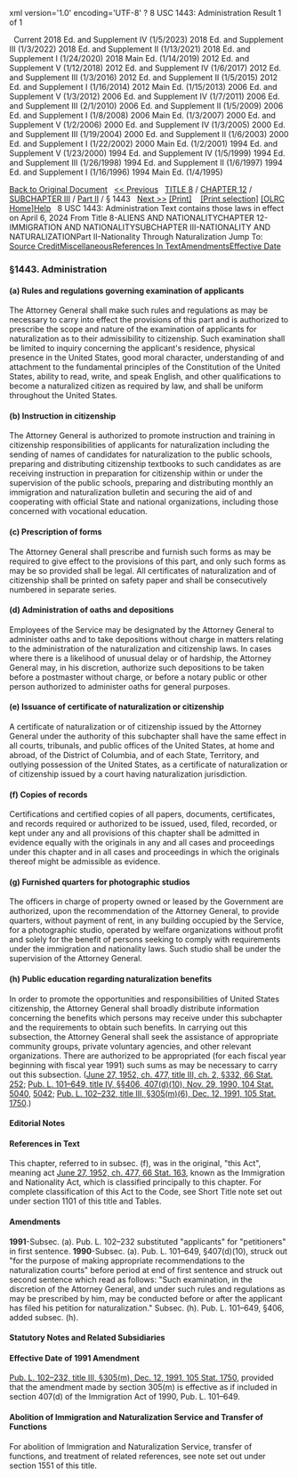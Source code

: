 xml version='1.0' encoding='UTF-8' ?
8 USC 1443: Administration
 Result 1 of 1
 
  
  Current
2018 Ed. and Supplement IV (1/5/2023)
2018 Ed. and Supplement III (1/3/2022)
2018 Ed. and Supplement II (1/13/2021)
2018 Ed. and Supplement I (1/24/2020)
2018 Main Ed. (1/14/2019)
2012 Ed. and Supplement V (1/12/2018)
2012 Ed. and Supplement IV (1/6/2017)
2012 Ed. and Supplement III (1/3/2016)
2012 Ed. and Supplement II (1/5/2015)
2012 Ed. and Supplement I (1/16/2014)
2012 Main Ed. (1/15/2013)
2006 Ed. and Supplement V (1/3/2012)
2006 Ed. and Supplement IV (1/7/2011)
2006 Ed. and Supplement III (2/1/2010)
2006 Ed. and Supplement II (1/5/2009)
2006 Ed. and Supplement I (1/8/2008)
2006 Main Ed. (1/3/2007)
2000 Ed. and Supplement V (1/2/2006)
2000 Ed. and Supplement IV (1/3/2005)
2000 Ed. and Supplement III (1/19/2004)
2000 Ed. and Supplement II (1/6/2003)
2000 Ed. and Supplement I (1/22/2002)
2000 Main Ed. (1/2/2001)
1994 Ed. and Supplement V (1/23/2000)
1994 Ed. and Supplement IV (1/5/1999)
1994 Ed. and Supplement III (1/26/1998)
1994 Ed. and Supplement II (1/6/1997)
1994 Ed. and Supplement I (1/16/1996)
1994 Main Ed. (1/4/1995)
  
 
  
[Back to Original Document](/view.xhtml;jsessionid=60C4CDA6313BBC41C56CE68CCE347843)
 
[<< Previous](#)
  
 [TITLE 8](/view.xhtml;jsessionid=60C4CDA6313BBC41C56CE68CCE347843?req=granuleid%3AUSC-prelim-title8&saved=%7CZ3JhbnVsZWlkOlVTQy1wcmVsaW0tdGl0bGU4LXNlY3Rpb24xNDQz%7C%7C%7C0%7Cfalse%7Cprelim&edition=prelim) / [CHAPTER 12](/view.xhtml;jsessionid=60C4CDA6313BBC41C56CE68CCE347843?req=granuleid%3AUSC-prelim-title8-chapter12&saved=%7CZ3JhbnVsZWlkOlVTQy1wcmVsaW0tdGl0bGU4LXNlY3Rpb24xNDQz%7C%7C%7C0%7Cfalse%7Cprelim&edition=prelim) / [SUBCHAPTER III](/view.xhtml;jsessionid=60C4CDA6313BBC41C56CE68CCE347843?req=granuleid%3AUSC-prelim-title8-chapter12-subchapter3&saved=%7CZ3JhbnVsZWlkOlVTQy1wcmVsaW0tdGl0bGU4LXNlY3Rpb24xNDQz%7C%7C%7C0%7Cfalse%7Cprelim&edition=prelim) / [Part II](/view.xhtml;jsessionid=60C4CDA6313BBC41C56CE68CCE347843?req=granuleid%3AUSC-prelim-title8-chapter12-subchapter3-part2&saved=%7CZ3JhbnVsZWlkOlVTQy1wcmVsaW0tdGl0bGU4LXNlY3Rpb24xNDQz%7C%7C%7C0%7Cfalse%7Cprelim&edition=prelim) / § 1443
  
 [Next >>](#)
[[Print]](#)
   
 [[Print selection]](#)
[[OLRC Home]](/browse.xhtml;jsessionid=60C4CDA6313BBC41C56CE68CCE347843)[Help](/navHelp.xhtml;jsessionid=60C4CDA6313BBC41C56CE68CCE347843)
 
8 USC 1443: Administration
Text contains those laws in effect on April 6, 2024
From Title 8-ALIENS AND NATIONALITYCHAPTER 12-IMMIGRATION AND NATIONALITYSUBCHAPTER III-NATIONALITY AND NATURALIZATIONPart II-Nationality Through Naturalization
Jump To: [Source Credit](#sourcecredit)[Miscellaneous](#miscellaneous-note)[References In Text](#referenceintext-note)[Amendments](#amendment-note)[Effective Date](#effectivedate-amendment-note)
### §1443. Administration
#### (a) Rules and regulations governing examination of applicants
The Attorney General shall make such rules and regulations as may be necessary to carry into effect the provisions of this part and is authorized to prescribe the scope and nature of the examination of applicants for naturalization as to their admissibility to citizenship. Such examination shall be limited to inquiry concerning the applicant's residence, physical presence in the United States, good moral character, understanding of and attachment to the fundamental principles of the Constitution of the United States, ability to read, write, and speak English, and other qualifications to become a naturalized citizen as required by law, and shall be uniform throughout the United States.
#### (b) Instruction in citizenship
The Attorney General is authorized to promote instruction and training in citizenship responsibilities of applicants for naturalization including the sending of names of candidates for naturalization to the public schools, preparing and distributing citizenship textbooks to such candidates as are receiving instruction in preparation for citizenship within or under the supervision of the public schools, preparing and distributing monthly an immigration and naturalization bulletin and securing the aid of and cooperating with official State and national organizations, including those concerned with vocational education.
#### (c) Prescription of forms
The Attorney General shall prescribe and furnish such forms as may be required to give effect to the provisions of this part, and only such forms as may be so provided shall be legal. All certificates of naturalization and of citizenship shall be printed on safety paper and shall be consecutively numbered in separate series.
#### (d) Administration of oaths and depositions
Employees of the Service may be designated by the Attorney General to administer oaths and to take depositions without charge in matters relating to the administration of the naturalization and citizenship laws. In cases where there is a likelihood of unusual delay or of hardship, the Attorney General may, in his discretion, authorize such depositions to be taken before a postmaster without charge, or before a notary public or other person authorized to administer oaths for general purposes.
#### (e) Issuance of certificate of naturalization or citizenship
A certificate of naturalization or of citizenship issued by the Attorney General under the authority of this subchapter shall have the same effect in all courts, tribunals, and public offices of the United States, at home and abroad, of the District of Columbia, and of each State, Territory, and outlying possession of the United States, as a certificate of naturalization or of citizenship issued by a court having naturalization jurisdiction.
#### (f) Copies of records
Certifications and certified copies of all papers, documents, certificates, and records required or authorized to be issued, used, filed, recorded, or kept under any and all provisions of this chapter shall be admitted in evidence equally with the originals in any and all cases and proceedings under this chapter and in all cases and proceedings in which the originals thereof might be admissible as evidence.
#### (g) Furnished quarters for photographic studios
The officers in charge of property owned or leased by the Government are authorized, upon the recommendation of the Attorney General, to provide quarters, without payment of rent, in any building occupied by the Service, for a photographic studio, operated by welfare organizations without profit and solely for the benefit of persons seeking to comply with requirements under the immigration and nationality laws. Such studio shall be under the supervision of the Attorney General.
#### (h) Public education regarding naturalization benefits
In order to promote the opportunities and responsibilities of United States citizenship, the Attorney General shall broadly distribute information concerning the benefits which persons may receive under this subchapter and the requirements to obtain such benefits. In carrying out this subsection, the Attorney General shall seek the assistance of appropriate community groups, private voluntary agencies, and other relevant organizations. There are authorized to be appropriated (for each fiscal year beginning with fiscal year 1991) such sums as may be necessary to carry out this subsection.
([June 27, 1952, ch. 477, title III, ch. 2, §332, 66 Stat. 252](/statviewer.htm?volume=66&page=252); [Pub. L. 101–649, title IV, §§406, 407(d)(10), Nov. 29, 1990, 104 Stat. 5040](/statviewer.htm?volume=104&page=5040), [5042](/statviewer.htm?volume=104&page=5042); [Pub. L. 102–232, title III, §305(m)(6), Dec. 12, 1991, 105 Stat. 1750](/statviewer.htm?volume=105&page=1750).)
  
#### **Editorial Notes**
#### References in Text
This chapter, referred to in subsec. (f), was in the original, "this Act", meaning act [June 27, 1952, ch. 477, 66 Stat. 163](/statviewer.htm?volume=66&page=163), known as the Immigration and Nationality Act, which is classified principally to this chapter. For complete classification of this Act to the Code, see Short Title note set out under section 1101 of this title and Tables.
#### Amendments
**1991**-Subsec. (a). Pub. L. 102–232 substituted "applicants" for "petitioners" in first sentence.
**1990**-Subsec. (a). Pub. L. 101–649, §407(d)(10), struck out "for the purpose of making appropriate recommendations to the naturalization courts" before period at end of first sentence and struck out second sentence which read as follows: "Such examination, in the discretion of the Attorney General, and under such rules and regulations as may be prescribed by him, may be conducted before or after the applicant has filed his petition for naturalization."
Subsec. (h). Pub. L. 101–649, §406, added subsec. (h).
  
#### **Statutory Notes and Related Subsidiaries**
#### Effective Date of 1991 Amendment
[Pub. L. 102–232, title III, §305(m), Dec. 12, 1991, 105 Stat. 1750](/statviewer.htm?volume=105&page=1750), provided that the amendment made by section 305(m) is effective as if included in section 407(d) of the Immigration Act of 1990, Pub. L. 101–649.
#### Abolition of Immigration and Naturalization Service and Transfer of Functions
For abolition of Immigration and Naturalization Service, transfer of functions, and treatment of related references, see note set out under section 1551 of this title.
